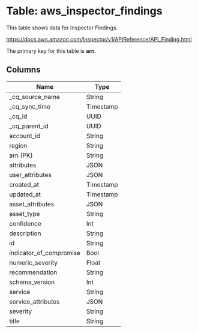 # Table: aws_inspector_findings

This table shows data for Inspector Findings.

https://docs.aws.amazon.com/inspector/v1/APIReference/API_Finding.html

The primary key for this table is **arn**.

## Columns

| Name          | Type          |
| ------------- | ------------- |
|_cq_source_name|String|
|_cq_sync_time|Timestamp|
|_cq_id|UUID|
|_cq_parent_id|UUID|
|account_id|String|
|region|String|
|arn (PK)|String|
|attributes|JSON|
|user_attributes|JSON|
|created_at|Timestamp|
|updated_at|Timestamp|
|asset_attributes|JSON|
|asset_type|String|
|confidence|Int|
|description|String|
|id|String|
|indicator_of_compromise|Bool|
|numeric_severity|Float|
|recommendation|String|
|schema_version|Int|
|service|String|
|service_attributes|JSON|
|severity|String|
|title|String|